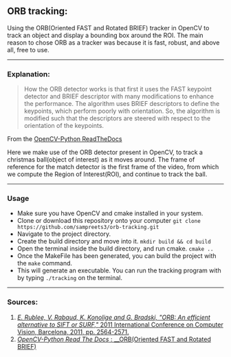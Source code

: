 ## ORB tracking:

Using the ORB(Oriented FAST and Rotated BRIEF) tracker in OpenCV to track an object and display a bounding box around the ROI. The main reason to chose ORB as a tracker was because it is fast, robust, and above all, free to use.

---

### Explanation:

>How the ORB detector works is that first it uses the FAST keypoint detector and BRIEF descriptor with many modifications to enhance the performance. The algorithm uses BRIEF descriptors to define the keypoints, which perform poorly with orientation. So, the algorithm is modified such that the descriptors are steered with respect to the orientation of the keypoints.

From the [OpenCV-Python ReadTheDocs](https://opencv-python-tutroals.readthedocs.io/en/latest/py_tutorials/py_feature2d/py_orb/py_orb.html)

Here we make use of the ORB detector present in OpenCV, to track a christmas ball(object of interest) as it moves around. The frame of reference for the match detector is the first frame of the video, from which we compute the Region of Interest(ROI), and continue to track the ball.

---

### Usage

  * Make sure you have OpenCV and cmake installed in your system.
  * Clone or download this repository onto your computer `git clone https://github.com/sampreets3/orb-tracking.git`
  * Navigate to the project directory.
  * Create the build directory and move into it. `mkdir build && cd build`
  * Open the terminal inside the build directory, and run cmake. `cmake ..`
  * Once the MakeFile has been generated, you can build the project with the `make` command.
  * This will generate an executable. You can run the tracking program with by typing `./tracking` on the terminal.

---

### Sources:

  1. [_E. Rublee, V. Rabaud, K. Konolige and G. Bradski, "ORB: An efficient alternative to SIFT or SURF,"_ 2011 International Conference on Computer Vision, Barcelona, 2011, pp. 2564-2571.](https://ieeexplore.ieee.org/document/6126544)
  2. [_OpenCV-Python Read The Docs_ : __ORB(Oriented FAST and Rotated BRIEF)](https://opencv-python-tutroals.readthedocs.io/en/latest/py_tutorials/py_feature2d/py_orb/py_orb.html)
